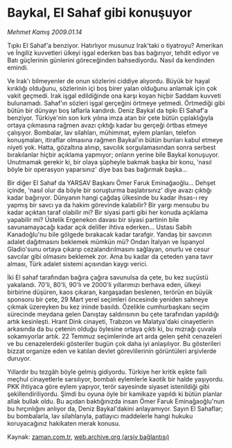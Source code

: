 # Baykal, El Sahaf gibi konuşuyor

*Mehmet Kamış 2009.01.14*

<tr><td class="metin" colspan="2" style="padding-top: 20px; padding-left: 5px; padding-right: 10px;">Tıpkı El Sahaf'a benziyor. Hatırlıyor musunuz Irak'taki o tiyatroyu? Amerikan ve İngiliz kuvvetleri ülkeyi işgal ederken bas bas bağırıyor, tehdit ediyor ve Batı güçlerinin günlerini göreceğinden bahsediyordu. Nasıl da kendinden emindi.</td></tr><tr><td class="metin" colspan="2" style="padding-top: 20px; padding-left: 5px; padding-right: 10px;"><p>Ve Irak'ı bilmeyenler de onun sözlerini ciddiye alıyordu. Büyük bir hayal kırıklığı olduğunu, sözlerinin içi boş birer yalan olduğunu anlamak için çok vakit geçmedi. Irak işgal edildiğinde ona karşı koyan hiçbir Saddam kuvveti bulunamadı. Sahaf'ın sözleri işgal gerçeğini örtmeye yetmedi. Örtmediği gibi bütün bir dünyayı boş laflarla kandırdı. Deniz Baykal da tıpkı El Sahaf'a benziyor. Türkiye'nin son kırk yılına imza atan bir çete bütün çıplaklığıyla ortaya çıkmasına rağmen avazı çıktığı kadar bu gerçeği örtbas etmeye çalışıyor. Bombalar, lav silahları, mühimmat, eylem planları, telefon konuşmaları, itiraflar olmasına rağmen Baykal'ın bütün bunları kabul etmeye niyeti yok. Hatta, gözaltına alınıp, savcılık sorgulamasından sonra serbest bırakılanlar hiçbir açıklama yapmıyor; onların yerine bile Baykal konuşuyor. Unutmamak gerekir ki, bir olaya şüpheyle bakmak başka bir konu, 'nasıl böyle bir operasyon yaparsınız' diye bas bas bağırmak başka...
<p> Bir diğer El Sahaf da YARSAV Başkanı Ömer Faruk Eminağaoğlu... Dehşet içinde, 'nasıl olur da böyle bir soruşturma başlatırsınız' diye avazı çıktığı kadar bağırıyor. Dünyanın hangi çağdaş ülkesinde bu kadar ihsas-ı rey yapmış bir savcı ya da hakim görevinde kalabilir? Bir yargı mensubu bu kadar açıktan taraf olabilir mi? Bir siyasi parti gibi her konuda açıklama yapabilir mi? Üstelik Ergenekon davası bir siyasi partinin bile savunamayacağı kadar açık deliller ihtiva ederken... Ustası Sabih Kanadoğlu'nu bile gölgede bırakacak kadar tarafgir. Yandaş bir savcının adalet dağıtmasını beklemek mümkün mü? Ondan İtalyan ve İspanyol Gladio'sunu ortaya çıkarıp cezalandırılmasını sağlayan, onurlu ve cesur savcılar gibi olmasını beklemek zor. Ama bu kadar da çeteden yana tavır alması, Türk adalet sistemi açısından kaygı verici. 
<p> İki El sahaf tarafından bağıra çağıra savunulsa da çete, bu kez suçüstü yakalandı. 70'li, 80'li, 90'lı ve 2000'li yıllarımızı berhava eden, ülkeyi birbirine düşüren, kaos çıkaran, kargaşadan beslenen, terörün en büyük sponsoru bir çete, 29 Mart yerel seçimleri öncesinde yeniden sahneye çıkmak üzereyken bu kez ininde basıldı. Özelikle cumhurbaşkanı seçim sürecinde meydana gelen Danıştay saldırısının bu çete tarafından yapıldığı artık kesinleşti. Hrant Dink cinayeti, Trabzon ve Malatya'daki cinayetlerin arkasında da bu çetenin olduğu öylesine ortaya çıktı ki, bu mızrağı çuvala sokamıyorlar artık. 22 Temmuz seçimlerinde art arda gelen şehit cenazeleri ve bu cenazelerdeki gösteriler bugün çok daha iyi anlaşılıyor. Bu gösterileri bizzat organize eden ve katılan devlet görevlilerinin görüntüleri arşivlerde duruyor. 
<p>Yıllardır bu tezgâh böyle gelmiş gidiyordu. Türkiye her kritik eşikte faili meçhul cinayetlerle sarsılıyor, bombalı eylemlerle kaotik bir halde yaşıyordu. PKK ihtiyaca göre eylem yapıyor, terör sayesinde siyaset istenildiği gibi şekillendiriliyordu. Şimdi bu oyuna öyle bir kamikaze yapıldı ki bütün planlar allak bullak oldu. Bu açıdan baktığınızda insan Ömer Faruk Eminağaoğlu'nun bu hırçınlığını anlıyor da, Deniz Baykal'dakini anlayamıyor. Sayın El Sahaflar; bu bombalarla, lav silahlarıyla, patlayıcı maddelerle hangi hukuku koruyacağınız hakikaten merak konusu. <br/></p></p></p></p></td></tr>

Kaynak: [zaman.com.tr](http://zaman.com.tr/yazar.do?yazino=803374), [web.archive.org (arşiv bağlantısı)](http://web.archive.org/web/20090321142434/http://zaman.com.tr:80/yazar.do?yazino=803374)
